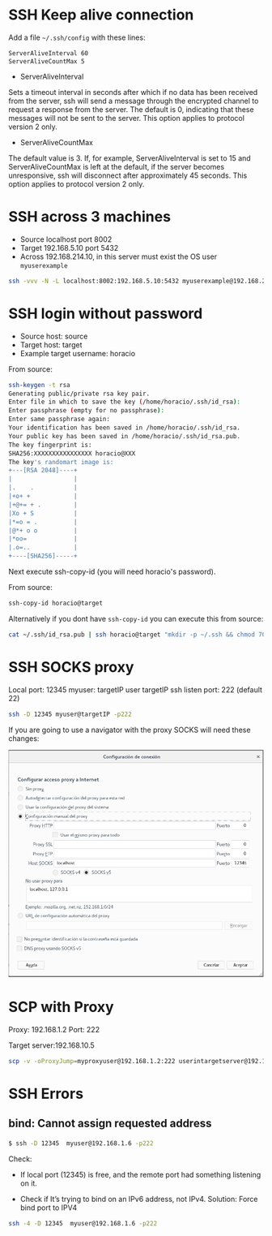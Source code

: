 <!-- TITLE: SSH -->

# SSH Keep alive connection

Add a file `~/.ssh/config` with these lines:


```text
ServerAliveInterval 60
ServerAliveCountMax 5
```


* ServerAliveInterval

Sets a timeout interval in seconds after which if no data has been received from the server, ssh will send a message through the encrypted channel to request a response from the server. The default is 0, indicating that these messages will not be sent to the server. This option applies to protocol version 2 only.

* ServerAliveCountMax

The default value is 3. If, for example, ServerAliveInterval is set to 15 and ServerAliveCountMax is left at the default, if the server becomes unresponsive, ssh will disconnect after approximately 45 seconds. This option applies to protocol version 2 only.
# SSH across 3 machines
* Source localhost port 8002
* Target 192.168.5.10 port 5432
* Across 192.168.214.10, in this server must exist the OS user `myuserexample`

```sh
ssh -vvv -N -L localhost:8002:192.168.5.10:5432 myuserexample@192.168.214.10
```


# SSH login without password
* Source host: source
* Target host: target
* Example target username: horacio


From source:

```sh
ssh-keygen -t rsa
Generating public/private rsa key pair.
Enter file in which to save the key (/home/horacio/.ssh/id_rsa): 
Enter passphrase (empty for no passphrase): 
Enter same passphrase again: 
Your identification has been saved in /home/horacio/.ssh/id_rsa.
Your public key has been saved in /home/horacio/.ssh/id_rsa.pub.
The key fingerprint is:
SHA256:XXXXXXXXXXXXXXXX horacio@XXX
The key's randomart image is:
+---[RSA 2048]----+
|                 |
|.    .           |
|+o+ +            |
|+@+= + .         |
|Xo + S           |
|*=o = .          |
|@*+ o o          |
|*oo=             |
|.o=..            |
+----[SHA256]-----+
```

Next execute ssh-copy-id (you will need horacio's password).

From source:

```sh
ssh-copy-id horacio@target
```

Alternatively if you dont have `ssh-copy-id` you can execute this from source:

```sh
cat ~/.ssh/id_rsa.pub | ssh horacio@target "mkdir -p ~/.ssh && chmod 700 ~/.ssh && cat >>  ~/.ssh/authorized_keys && chmod 600 ~/.ssh/authorized_keys"
```

# SSH SOCKS proxy

Local port: 12345
myuser: targetIP user
targetIP ssh listen port: 222 (default 22)


```sh
ssh -D 12345 myuser@targetIP -p222
```

If you are going to use a navigator with the proxy SOCKS will need these changes:

![Captura De Pantalla De 2019 01 14 13 46 38](/uploads/ssh/captura-de-pantalla-de-2019-01-14-13-46-38.png "Captura De Pantalla De 2019 01 14 13 46 38")



# SCP with Proxy 
Proxy: 192.168.1.2
Port: 222

Target server:192.168.10.5


```sh
scp -v -oProxyJump=myproxyuser@192.168.1.2:222 userintargetserver@192.168.10.5:/tmp/mydesiredfile.txt  ./
```

# SSH Errors
## bind: Cannot assign requested address                                                                                                                                                                                                         

```sh
$ ssh -D 12345  myuser@192.168.1.6 -p222                                                                                                                                                          bind: Cannot assign requested address                                                                                                                                                             Last login: Fri Jun 28 12:04:44 2019 from 190.187.64.106                                                                                                                                         [myuser@192.168.1.6 ~]$

```
Check:

* If local port (12345) is free, and the remote port had something listening on it.

* Check if It’s trying to bind on an IPv6 address, not IPv4. Solution: Force bind port to IPV4


```sh
ssh -4 -D 12345  myuser@192.168.1.6 -p222
```


